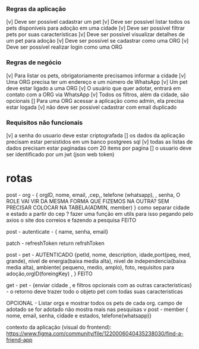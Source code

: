 ### Regras da aplicação

[v] Deve ser possível cadastrar um pet
[v] Deve ser possível listar todos os pets disponíveis para adoção em uma cidade
[v] Deve ser possível filtrar pets por suas características
[v] Deve ser possível visualizar detalhes de um pet para adoção
[v] Deve ser possível se cadastrar como uma ORG
[v] Deve ser possível realizar login como uma ORG

### Regras de negócio

[v] Para listar os pets, obrigatoriamente precisamos informar a cidade
[v] Uma ORG precisa ter um endereço e um número de WhatsApp
[v] Um pet deve estar ligado a uma ORG
[v] O usuário que quer adotar, entrará em contato com a ORG via WhatsApp
[v] Todos os filtros, além da cidade, são opcionais
[] Para uma ORG acessar a aplicação como admin, ela precisa estar logada
[v] não deve ser possivel cadastrar com email duplicado

### Requisitos não funcionais
[v] a senha do usuario deve estar criptografada
[] os dados da aplicação precisam estar persistidos em um banco postgrees sql
[v] todas as listas de dados precisam estar paginadas com 20 items por pagina
[] o usuario deve ser identificado por um jwt (json web token)

# rotas
post - org - { orgID, nome, email, ,cep,, telefone (whatsapp), , senha, O ROLE VAI VIR DA MESMA FORMA QUE FIZEMOS NA OUTRA? SEM PRECISAR COLOCAR NA TABELA(ADMIN, member) } como separar cidade e estado a partir do cep ? fazer uma função em utils para isso pegando pelo axios o site dos correios e fazendo a pesquisa FEITO

post - autenticate - { name, senha, email} 

patch - refreshToken return refrshToken

post - pet - AUTENTICADO {petId, nome, description, idade,port(peq, med, grande),  nivel de energia(baixa media alta), nivel de independencia(baixa media alta), ambiente( pequeno, medio, amplo), foto, requisitos para adoção,orgID(foreingKey) ,  } FEITO

get - pet - {enviar cidade , e filtros opcionais com as outras caracteristicas} - o retorno deve trazer todo o objeto pet com todas suas caracteristicas 

OPCIONAL -
Listar orgs e mostrar todos os pets de cada org.
 campo de adotado se for adotado não mostra mais nas pesquisas v
post - member { nome, email, senha, cidade e estados, telefone(whatsapp)}

contexto da aplicação (visual do frontend):
https://www.figma.com/community/file/1220006040435238030/find-a-friend-app

